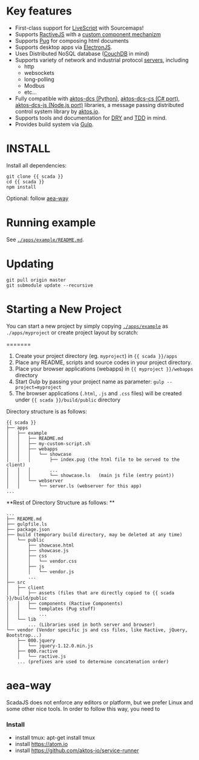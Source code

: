 # Key features

* First-class support for [LiveScript](http://livescript.net) with Sourcemaps!
* Supports [RactiveJS](http://ractivejs.com) with a [custom component mechanizm](./src/client/components)
* Supports [Pug](https://pugjs.org) for composing html documents
* Supports desktop apps via [ElectronJS](http://electron.atom.io/).
* Uses Distributed NoSQL database ([CouchDB](http://couchdb.apache.org/) in mind)
* Supports variety of network and industrial protocol [servers](./src/server), including
    * http
    * websockets
    * long-polling
    * Modbus
    * etc...
* Fully compatible with [aktos-dcs (Python)](https://github.com/aktos-io/aktos-dcs), [aktos-dcs-cs (C# port)](https://github.com/aktos-io/aktos-dcs-cs), [aktos-dcs-js (Node.js port)](https://github.com/aktos-io/aktos-dcs-js) libraries, a message passing distributed control system library by [aktos.io](https://aktos.io).
* Supports tools and documentation for [DRY](https://en.wikipedia.org/wiki/Don't_repeat_yourself) and [TDD](https://en.wikipedia.org/wiki/Test-driven_development) in mind.
* Provides build system via [Gulp](http://gulpjs.com).

# INSTALL

Install all dependencies:

    git clone {{ scada }}
    cd {{ scada }}
    npm install    
    
Optional: follow [aea-way](#aea-way)

# Running example

See [`./apps/example/README.md`](./apps/example/README.md).

# Updating

    git pull origin master
    git submodule update --recursive

# Starting a New Project

You can start a new project by simply copying [`./apps/example`](./apps/example) as `./apps/myproject` or create project layout by scratch:

=======

1. Create your project directory (eg. `myproject`) in `{{ scada }}/apps`
2. Place any README, scripts and source codes in your project directory.
3. Place your browser applications (webapps) in `{{ myproject }}/webapps` directory
4. Start Gulp by passing your project name as parameter: `gulp --project=myproject`
5. The browser applications (`.html`, `.js` and `.css` files) will be created under `{{ scada }}/build/public` directory

Directory structure is as follows:

```
{{ scada }}
├── apps
│   ├── example
│   │   ├── README.md
│   │   ├── my-custom-script.sh
│   │   ├── webapps
│   │   │   └── showcase
│   │   │       ├── index.pug (the html file to be served to the client)
│   │   │       ...
│   │   │       └── showcase.ls   (main js file (entry point))
│   │   └── webserver
│   │       └── server.ls (webserver for this app)
...
```

**Rest of Directory Structure as follows: **


```
...
├── README.md
├── gulpfile.ls
├── package.json
├── build (temporary build directory, may be deleted at any time)
│   └── public
│       ├── showcase.html
│       ├── showcase.js
│       ├── css
│       │   └── vendor.css
│       ├── js
│       │   └── vendor.js
│       ...
├── src
│   ├── client
│   │   ├── assets (files that are directly copied to {{ scada }}/build/public
│   │   ├── components (Ractive Components)
│   │   └── templates (Pug stuff)
│   │       ...
│   └── lib
│       ... (Libraries used in both server and browser)
└── vendor (Vendor specific js and css files, like Ractive, jQuery, Bootstrap...)
    ├── 000.jquery
    │   └── jquery-1.12.0.min.js
    ├── 000.ractive
    │   └── ractive.js
    ... (prefixes are used to determine concatenation order)
```

# aea-way

ScadaJS does not enforce any editors or platform, but we prefer Linux and some other nice tools. In order to follow this way, you need to 

### Install 

* install tmux: apt-get install tmux
* install https://atom.io
* install https://github.com/aktos-io/service-runner

